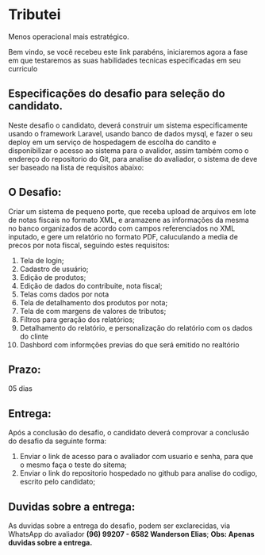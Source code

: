 # Tributei
Menos operacional mais estratégico.


Bem vindo, se você recebeu este link parabéns, iniciaremos agora a fase em que testaremos as suas habilidades tecnicas especificadas em seu curriculo 




## Especificações do desafio para seleção do candidato.
Neste desafio o candidato, deverá construir um sistema especificamente usando o framework Laravel, usando banco de dados mysql, e fazer o seu deploy em um serviço de hospedagem de escolha do candito e disponibilizar o acesso ao sistema para o avalidor, assim também como o endereço do repositorio do Git, para analise do avaliador, o sistema de deve ser baseado na lista de requisitos abaixo:

## O Desafio:
Criar um sistema de pequeno porte, que receba upload de arquivos em lote de notas fiscais no formato XML, e aramazene as informações da mesma no banco organizados de acordo com campos referenciados no XML inputado, e gere um relatório no formato PDF, caluculando a media de precos por nota fiscal, seguindo estes requisitos:

1. Tela de login;
2. Cadastro de usuário;
3. Edição de produtos;
4. Edição de dados do contribuite, nota fiscal;
5. Telas coms dados por nota
6. Tela de detalhamento dos produtos por nota;
7. Tela de com margens de valores de tributos;
8. Filtros para geração dos relatórios;
9. Detalhamento do relatório, e personalização do relatório com os dados do clinte
10. Dashbord com informções previas do que será emitido no realtório


## Prazo:
05 dias

## Entrega:

Após a conclusão do desafio, o candidato deverá comprovar a conclusão do desafio da seguinte forma:
1. Enviar o link de acesso para o avaliador com usuario e senha, para que o mesmo faça o teste do sitema;
2. Enviar o link do repositorio hospedado no github para analise do codigo, escrito pelo candidato;

## Duvidas sobre a entrega:

As duvidas sobre a entrega do desafio, podem ser exclarecidas, via WhatsApp do avaliador **(96) 99207 - 6582 Wanderson Elias**;
**Obs: Apenas duvidas sobre a entrega.**




